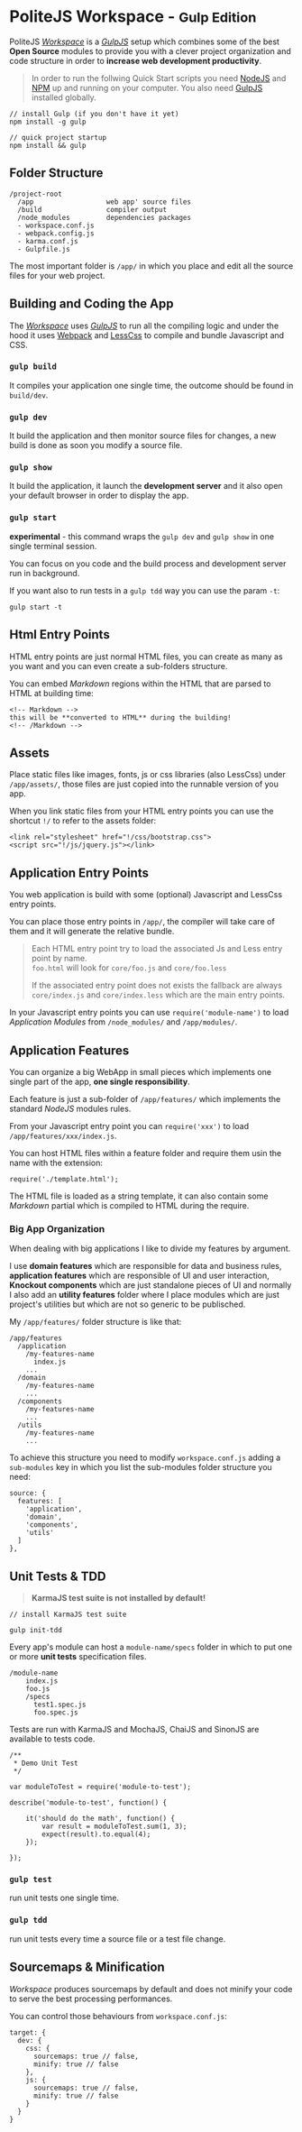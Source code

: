 PoliteJS Workspace - <small>Gulp Edition</small>
=================================

PoliteJS [_Workspace_][wks] is a [_GulpJS_][gulp] setup which combines some of the best 
**Open Source** modules to provide you with a clever project organization and 
code structure in order to **increase web development productivity**.

> In order to run the follwing Quick Start scripts you need 
> [NodeJS][node] and [NPM][npm] up and running on your computer.
> You also need [GulpJS][gulp] installed globally.

    // install Gulp (if you don't have it yet)
    npm install -g gulp
    
    // quick project startup
    npm install && gulp
    
## Folder Structure

    /project-root
      /app                  web app' source files
      /build                compiler output
      /node_modules         dependencies packages
      - workspace.conf.js
      - webpack.config.js
      - karma.conf.js
      - Gulpfile.js

The most important folder is `/app/` in which you place and edit all the source
files for your web project. 

## Building and Coding the App

The [_Workspace_][wks] uses [_GulpJS_][gulp] to run all the compiling logic and under
the hood it uses [Webpack][wpak] and [LessCss][less] to compile and bundle Javascript and CSS.

### `gulp build`

It compiles your application one single time, the outcome should be found in `build/dev`.

### `gulp dev`

It build the application and then monitor source files for changes, a new build is done
as soon you modify a source file.

### `gulp show`

It build the application, it launch the **development server** and it also open your default
browser in order to display the app.

### `gulp start`

**experimental** - this command wraps the `gulp dev` and `gulp show` in one single terminal session.

You can focus on you code and the build process and development server run in background.

If you want also to run tests in a `gulp tdd` way you can use the param `-t`:

    gulp start -t


## Html Entry Points

HTML entry points are just normal HTML files, you can create as many as you want 
and you can even create a sub-folders structure.

You can embed _Markdown_ regions within the HTML that are parsed to HTML at building time:

    <!-- Markdown -->
    this will be **converted to HTML** during the building!
    <!-- /Markdown -->
    

## Assets

Place static files like images, fonts, js or css libraries (also LessCss) under
`/app/assets/`, those files are just copied into the runnable version of you app.

When you link static files from your HTML entry points you can use the shortcut
`!/` to refer to the assets folder:

    <link rel="stylesheet" href="!/css/bootstrap.css">
    <script src="!/js/jquery.js"></link>

## Application Entry Points

You web application is build with some (optional) Javascript and LessCss entry points.

You can place those entry points in `/app/`, the compiler will take care of them
and it will generate the relative bundle.

> Each HTML entry point try to load the associated Js and Less entry point by name.  
> `foo.html` will look for `core/foo.js` and `core/foo.less`
>
> If the associated entry point does not exists the fallback are always
> `core/index.js` and `core/index.less` which are the main entry points.

In your Javascript entry points you can use `require('module-name')` to load
_Application Modules_ from `/node_modules/` and `/app/modules/`.

## Application Features

You can organize a big WebApp in small pieces which implements one single part of the app,
**one single responsibility**.

Each feature is just a sub-folder of `/app/features/` which implements the standard
_NodeJS_ modules rules.

From your Javascript entry point you can `require('xxx')` to load `/app/features/xxx/index.js`.

You can host HTML files within a feature folder and require them usin the name with the extension:

    require('./template.html');
    
The HTML file is loaded as a string template, it can also contain some _Markdown_ partial which is compiled to HTML during the require.

### Big App Organization

When dealing with big applications I like to divide my features by argument.

I use **domain features** which are responsible for data and business rules,
**application features** which are responsible of UI and user interaction,
**Knockout components** which are just standalone pieces of UI and normally
I also add an **utility features** folder where I place modules which are just 
project's utilities but which are not so generic to be publisched.

My `/app/features/` folder structure is like that:

    /app/features
      /application
        /my-features-name
          index.js
        ...
      /domain
        /my-features-name
        ...
      /components
        /my-features-name
        ...
      /utils
        /my-features-name
        ...

To achieve this structure you need to modify `workspace.conf.js` adding a `sub-modules`
key in which you list the sub-modules folder structure you need:

    source: {
      features: [
        'application',
        'domain',
        'components',
        'utils'
      ]
    },

## Unit Tests & TDD

> **KarmaJS test suite is not installed by default!**

    // install KarmaJS test suite
    
    gulp init-tdd
    


Every app's module can host a `module-name/specs` folder in which to put one or more
**unit tests** specification files.

    /module-name
        index.js
        foo.js
        /specs
          test1.spec.js
          foo.spec.js
          
Tests are run with KarmaJS and MochaJS, ChaiJS and SinonJS are available to tests code.

    /**
     * Demo Unit Test
     */
    
    var moduleToTest = require('module-to-test');
    
    describe('module-to-test', function() {
    
        it('should do the math', function() {
            var result = moduleToTest.sum(1, 3);
            expect(result).to.equal(4);
        });
        
    });

### `gulp test`

run unit tests one single time.

### `gulp tdd`

run unit tests every time a source file or a test file change.

## Sourcemaps & Minification

_Workspace_ produces sourcemaps by default and does not minify your code to serve the best processing performances.

You can control those behaviours from `workspace.conf.js`:

    target: {
      dev: {
        css: {
          sourcemaps: true // false,
          minify: true // false
        },
        js: {
          sourcemaps: true // false,
          minify: true // false
        }
      }
    }


[wks]: https://github.com/PoliteJS/workspace "Single Page Application Workspace"
[npm]: npmjs.org
[node]: nodejs.org
[gulp]: gulpjs.com
[wpak]: http://webpack.github.io/
[less]: lesscss.org